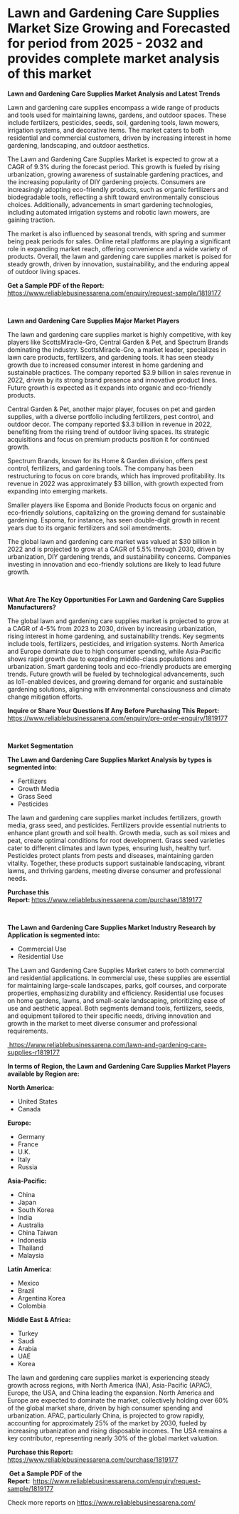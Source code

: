 <p><h1>Lawn and Gardening Care Supplies Market Size Growing and Forecasted for period from 2025 - 2032 and provides complete market analysis of this market</h1></p><p><strong>Lawn and Gardening Care Supplies Market Analysis and Latest Trends</strong></p>
<p><p>Lawn and gardening care supplies encompass a wide range of products and tools used for maintaining lawns, gardens, and outdoor spaces. These include fertilizers, pesticides, seeds, soil, gardening tools, lawn mowers, irrigation systems, and decorative items. The market caters to both residential and commercial customers, driven by increasing interest in home gardening, landscaping, and outdoor aesthetics.</p><p>The Lawn and Gardening Care Supplies Market is expected to grow at a CAGR of 9.3% during the forecast period. This growth is fueled by rising urbanization, growing awareness of sustainable gardening practices, and the increasing popularity of DIY gardening projects. Consumers are increasingly adopting eco-friendly products, such as organic fertilizers and biodegradable tools, reflecting a shift toward environmentally conscious choices. Additionally, advancements in smart gardening technologies, including automated irrigation systems and robotic lawn mowers, are gaining traction.</p><p>The market is also influenced by seasonal trends, with spring and summer being peak periods for sales. Online retail platforms are playing a significant role in expanding market reach, offering convenience and a wide variety of products. Overall, the lawn and gardening care supplies market is poised for steady growth, driven by innovation, sustainability, and the enduring appeal of outdoor living spaces.</p></p>
<p><strong>Get a Sample PDF of the Report:&nbsp;</strong> <a href="https://www.reliablebusinessarena.com/enquiry/request-sample/1819177?utm_campaign=1892&utm_medium=2&utm_source=Github&utm_content=ia&utm_term=21012025&utm_id=lawn-and-gardening-care-supplies">https://www.reliablebusinessarena.com/enquiry/request-sample/1819177</a></p>
<p>&nbsp;</p>
<p><strong>Lawn and Gardening Care Supplies Major Market Players</strong></p>
<p><p>The lawn and gardening care supplies market is highly competitive, with key players like ScottsMiracle-Gro, Central Garden & Pet, and Spectrum Brands dominating the industry. ScottsMiracle-Gro, a market leader, specializes in lawn care products, fertilizers, and gardening tools. It has seen steady growth due to increased consumer interest in home gardening and sustainable practices. The company reported $3.9 billion in sales revenue in 2022, driven by its strong brand presence and innovative product lines. Future growth is expected as it expands into organic and eco-friendly products.</p><p>Central Garden & Pet, another major player, focuses on pet and garden supplies, with a diverse portfolio including fertilizers, pest control, and outdoor decor. The company reported $3.3 billion in revenue in 2022, benefiting from the rising trend of outdoor living spaces. Its strategic acquisitions and focus on premium products position it for continued growth.</p><p>Spectrum Brands, known for its Home & Garden division, offers pest control, fertilizers, and gardening tools. The company has been restructuring to focus on core brands, which has improved profitability. Its revenue in 2022 was approximately $3 billion, with growth expected from expanding into emerging markets.</p><p>Smaller players like Espoma and Bonide Products focus on organic and eco-friendly solutions, capitalizing on the growing demand for sustainable gardening. Espoma, for instance, has seen double-digit growth in recent years due to its organic fertilizers and soil amendments.</p><p>The global lawn and gardening care market was valued at $30 billion in 2022 and is projected to grow at a CAGR of 5.5% through 2030, driven by urbanization, DIY gardening trends, and sustainability concerns. Companies investing in innovation and eco-friendly solutions are likely to lead future growth.</p></p>
<p>&nbsp;</p>
<p><strong>What Are The Key Opportunities For Lawn and Gardening Care Supplies Manufacturers?</strong></p>
<p><p>The global lawn and gardening care supplies market is projected to grow at a CAGR of 4-5% from 2023 to 2030, driven by increasing urbanization, rising interest in home gardening, and sustainability trends. Key segments include tools, fertilizers, pesticides, and irrigation systems. North America and Europe dominate due to high consumer spending, while Asia-Pacific shows rapid growth due to expanding middle-class populations and urbanization. Smart gardening tools and eco-friendly products are emerging trends. Future growth will be fueled by technological advancements, such as IoT-enabled devices, and growing demand for organic and sustainable gardening solutions, aligning with environmental consciousness and climate change mitigation efforts.</p></p>
<p><strong>Inquire or Share Your Questions If Any Before Purchasing This Report:</strong> <a href="https://www.reliablebusinessarena.com/enquiry/pre-order-enquiry/1819177?utm_campaign=1892&utm_medium=2&utm_source=Github&utm_content=ia&utm_term=21012025&utm_id=lawn-and-gardening-care-supplies">https://www.reliablebusinessarena.com/enquiry/pre-order-enquiry/1819177</a></p>
<p>&nbsp;</p>
<p><strong>Market Segmentation</strong></p>
<p><strong>The Lawn and Gardening Care Supplies Market Analysis by types is segmented into:</strong></p>
<p><ul><li>Fertilizers</li><li>Growth Media</li><li>Grass Seed</li><li>Pesticides</li></ul></p>
<p><p>The lawn and gardening care supplies market includes fertilizers, growth media, grass seed, and pesticides. Fertilizers provide essential nutrients to enhance plant growth and soil health. Growth media, such as soil mixes and peat, create optimal conditions for root development. Grass seed varieties cater to different climates and lawn types, ensuring lush, healthy turf. Pesticides protect plants from pests and diseases, maintaining garden vitality. Together, these products support sustainable landscaping, vibrant lawns, and thriving gardens, meeting diverse consumer and professional needs.</p></p>
<p><strong>Purchase this Report:&nbsp;</strong><a href="https://www.reliablebusinessarena.com/purchase/1819177?utm_campaign=1892&utm_medium=2&utm_source=Github&utm_content=ia&utm_term=21012025&utm_id=lawn-and-gardening-care-supplies">https://www.reliablebusinessarena.com/purchase/1819177</a></p>
<p>&nbsp;</p>
<p><strong>The Lawn and Gardening Care Supplies Market Industry Research by Application is segmented into:</strong></p>
<p><ul><li>Commercial Use</li><li>Residential Use</li></ul></p>
<p><p>The Lawn and Gardening Care Supplies Market caters to both commercial and residential applications. In commercial use, these supplies are essential for maintaining large-scale landscapes, parks, golf courses, and corporate properties, emphasizing durability and efficiency. Residential use focuses on home gardens, lawns, and small-scale landscaping, prioritizing ease of use and aesthetic appeal. Both segments demand tools, fertilizers, seeds, and equipment tailored to their specific needs, driving innovation and growth in the market to meet diverse consumer and professional requirements.</p></p>
<p><a href="https://www.reliablebusinessarena.com/lawn-and-gardening-care-supplies-r1819177?utm_campaign=1892&utm_medium=2&utm_source=Github&utm_content=ia&utm_term=21012025&utm_id=lawn-and-gardening-care-supplies">&nbsp;https://www.reliablebusinessarena.com/lawn-and-gardening-care-supplies-r1819177</a></p>
<p><strong>In terms of Region, the Lawn and Gardening Care Supplies Market Players available by Region are:</strong></p>
<p>
    <p> <strong> North America: </strong>
        <ul>
            <li>United States</li>
            <li>Canada</li>
        </ul>
        </p> 
    <p> <strong> Europe: </strong>
        <ul>
            <li>Germany</li>
            <li>France</li>
            <li>U.K.</li>
            <li>Italy</li>
            <li>Russia</li>
        </ul>
        </p> 
    <p> <strong> Asia-Pacific: </strong>
        <ul>
            <li>China</li>
            <li>Japan</li>
            <li>South Korea</li>
            <li>India</li>
            <li>Australia</li>
            <li>China Taiwan</li>
            <li>Indonesia</li>
            <li>Thailand</li>
            <li>Malaysia</li>
        </ul>
        </p> 
    <p> <strong> Latin America: </strong>
        <ul>
            <li>Mexico</li>
            <li>Brazil</li>
            <li>Argentina Korea</li>
            <li>Colombia</li>
        </ul>
        </p> 
    <p> <strong> Middle East & Africa: </strong>
        <ul>
            <li>Turkey</li>
            <li>Saudi</li>
            <li>Arabia</li>
            <li>UAE</li>
            <li>Korea</li>
        </ul>
    </p>
    </p>
<p><p>The lawn and gardening care supplies market is experiencing steady growth across regions, with North America (NA), Asia-Pacific (APAC), Europe, the USA, and China leading the expansion. North America and Europe are expected to dominate the market, collectively holding over 60% of the global market share, driven by high consumer spending and urbanization. APAC, particularly China, is projected to grow rapidly, accounting for approximately 25% of the market by 2030, fueled by increasing urbanization and rising disposable incomes. The USA remains a key contributor, representing nearly 30% of the global market valuation.</p></p>
<p><strong>Purchase this Report: </strong><a href="https://www.reliablebusinessarena.com/purchase/1819177?utm_campaign=1892&utm_medium=2&utm_source=Github&utm_content=ia&utm_term=21012025&utm_id=lawn-and-gardening-care-supplies">https://www.reliablebusinessarena.com/purchase/1819177</a></p>
<p>&nbsp;<strong>Get a Sample PDF of the Report:&nbsp;&nbsp;</strong><a href="https://www.reliablebusinessarena.com/enquiry/request-sample/1819177?utm_campaign=1892&utm_medium=2&utm_source=Github&utm_content=ia&utm_term=21012025&utm_id=lawn-and-gardening-care-supplies">https://www.reliablebusinessarena.com/enquiry/request-sample/1819177</a></p>
<p><strong></strong></p>
<p>Check more reports on <a href="https://www.reliablebusinessarena.com/?utm_campaign=1892&utm_medium=2&utm_source=Github&utm_content=ia&utm_term=21012025&utm_id=lawn-and-gardening-care-supplies">https://www.reliablebusinessarena.com/</a></p>